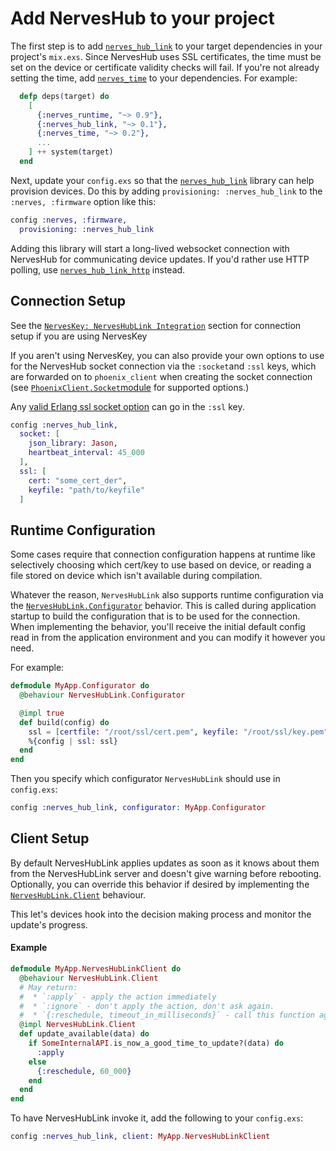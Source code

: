 # Add NervesHub to your project

The first step is to add [`nerves_hub_link`](https://github.com/nerves-hub/nerves_hub_link) to your target dependencies in your project's `mix.exs`. Since NervesHub uses SSL certificates, the time must be set on the device or certificate validity checks will fail. If you're not already setting the time, add [`nerves_time`](https://hex.pm/packages/nerves_time) to your dependencies. For example:

>

```elixir
  defp deps(target) do
    [
      {:nerves_runtime, "~> 0.9"},
      {:nerves_hub_link, "~> 0.1"},
      {:nerves_time, "~> 0.2"},
      ...
    ] ++ system(target)
  end
```

Next, update your `config.exs` so that the [`nerves_hub_link`](https://github.com/nerves-hub/nerves_hub_link) library can help provision devices. Do this by adding `provisioning: :nerves_hub_link` to the `:nerves, :firmware` option like this:

```elixir
config :nerves, :firmware,
  provisioning: :nerves_hub_link
```

Adding this library will start a long-lived websocket connection with NervesHub for communicating device updates. If you'd rather use HTTP polling, use [`nerves_hub_link_http`](https://github.com/nerves-hub/nerves_hub_link_http) instead.

## Connection Setup

See the [`NervesKey: NervesHubLink Integration`](../../nerves-key/integration-with-nerveshublink.md#integration-with-your-nerves-project) section for connection setup if you are using NervesKey

If you aren't using NervesKey, you can also provide your own options to use for the NervesHub socket connection via the `:socket`and `:ssl` keys, which are forwarded on to `phoenix_client` when creating the socket connection \(see [`PhoenixClient.Socket`module](https://github.com/mobileoverlord/phoenix_client/blob/master/lib/phoenix_client/socket.ex#L57-L91) for supported options.\)

Any [valid Erlang ssl socket option](http://erlang.org/doc/man/ssl.html#TLS/DTLS%20OPTION%20DESCRIPTIONS%20-%20COMMON%20for%20SERVER%20and%20CLIENT) can go in the `:ssl` key.

```elixir
config :nerves_hub_link,
  socket: [
    json_library: Jason,
    heartbeat_interval: 45_000
  ],
  ssl: [
    cert: "some_cert_der",
    keyfile: "path/to/keyfile"
  ]
```

## Runtime Configuration

Some cases require that connection configuration happens at runtime like selectively choosing which cert/key to use based on device, or reading a file stored on device which isn't available during compilation.

Whatever the reason, `NervesHubLink` also supports runtime configuration via the [`NervesHubLink.Configurator`](https://github.com/nerves-hub/nerves_hub_link/blob/master/lib/nerves_hub_link/configurator.ex) behavior. This is called during application startup to build the configuration that is to be used for the connection. When implementing the behavior, you'll receive the initial default config read in from the application environment and you can modify it however you need.

For example:

```elixir
defmodule MyApp.Configurator do
  @behaviour NervesHubLink.Configurator

  @impl true
  def build(config) do
    ssl = [certfile: "/root/ssl/cert.pem", keyfile: "/root/ssl/key.pem"]
    %{config | ssl: ssl}
  end
end
```

Then you specify which configurator `NervesHubLink` should use in `config.exs`:

```elixir
config :nerves_hub_link, configurator: MyApp.Configurator
```

## Client Setup

By default NervesHubLink applies updates as soon as it knows about them from the NervesHubLink server and doesn't give warning before rebooting. Optionally, you can override this behavior if desired by implementing the [`NervesHubLink.Client`](https://hexdocs.pm/nerves_hub_link/NervesHubLink.Client.html) behaviour. 

This let's devices hook into the decision making process and monitor the update's progress.

#### Example

```elixir
defmodule MyApp.NervesHubLinkClient do
  @behaviour NervesHubLink.Client
  # May return:
  #  * `:apply` - apply the action immediately
  #  * `:ignore` - don't apply the action, don't ask again.
  #  * `{:reschedule, timeout_in_milliseconds}` - call this function again later.
  @impl NervesHubLink.Client
  def update_available(data) do
    if SomeInternalAPI.is_now_a_good_time_to_update?(data) do
      :apply
    else
      {:reschedule, 60_000}
    end
  end
end
```

To have NervesHubLink invoke it, add the following to your `config.exs`:

```elixir
config :nerves_hub_link, client: MyApp.NervesHubLinkClient
```


